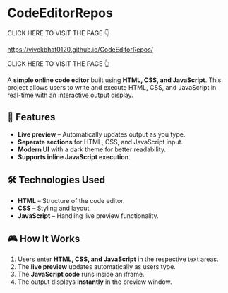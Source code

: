 # CodeEditorRepos

CLICK HERE TO VISIT THE PAGE 👇

https://vivekbhat0120.github.io/CodeEditorRepos/

CLICK HERE TO VISIT THE PAGE 👆


A **simple online code editor** built using **HTML, CSS, and JavaScript**. This project allows users to write and execute HTML, CSS, and JavaScript in real-time with an interactive output display.

## 🚀 Features
- **Live preview** – Automatically updates output as you type.
- **Separate sections** for HTML, CSS, and JavaScript input.
- **Modern UI** with a dark theme for better readability.
- **Supports inline JavaScript execution**.

## 🛠 Technologies Used
- **HTML** – Structure of the code editor.
- **CSS** – Styling and layout.
- **JavaScript** – Handling live preview functionality.

## 🎮 How It Works
1. Users enter **HTML, CSS, and JavaScript** in the respective text areas.
2. The **live preview** updates automatically as users type.
3. The **JavaScript code** runs inside an iframe.
4. The output displays **instantly** in the preview window.
